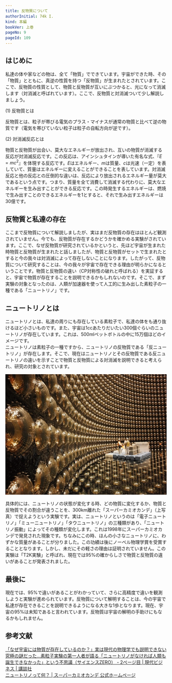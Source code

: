 ```yaml
---
title: 反物質について
authorInitial: 74k I.
kind: 本編
bookVer: 上巻
pageNo: 9
pageId: 109
---
```


## はじめに

私達の体や家などの物は、全て「物質」でできています。宇宙ができた時、その「物質」とともに、真逆の性質を持つ「反物質」が生まれたとされています。ここで、反物質の性質として、物質と反物質が互いにぶつかると、光になって消滅します（対消滅と呼ばれています）。ここで、反物質と対消滅ついて少し解説しましょう。

(1) 反物質とは

反物質とは、粒子が帯びる電気のプラス・マイナスが通常の物質と比べて逆の物質です（電気を帯びていない粒子は粒子の自転方向が逆です）。

(2) 対消滅反応とは

物質と反物質が出会い、莫大なエネルギーが放出され、互いの物質が消滅する反応が対消滅反応です。この反応は、アインシュタインが導いた有名な式、『$E=mc^2$』を体現する反応です。$E$はエネルギー、$m$は質量、$c$は光速（一定）を表していて、質量はエネルギーに変えることができることを表しています。対消滅反応と他の反応との圧倒的な違いは、反応により放出されるエネルギー量が莫大であるという点です。つまり、質量を全て消費して消滅する代わりに、莫大なエネルギーを生み出すことができる反応です。この時発生するエネルギーは、燃焼で生み出すことのできるエネルギーを1とすると、それで生み出すエネルギーは30億です。

## 反物質と私達の存在

ここまで反物質について解説しましたが、実はまだ反物質の存在はほとんど観測されていません。今でも、反物質が存在するかどうかを確かめる実験がされています。ここで、なぜ反物質が研究されているかというと、先ほど宇宙が生まれた時物質と反物質が生まれたと話しましたが、物質と反物質がセットで生まれたとすると今の我々は対消滅によって存在しないことになります。したがって、反物質について研究することは、今の我々が宇宙で存在できる理由が明らかになるということです。物質と反物質の違い（CP対称性の破れと呼ばれる）を実証すると、宇宙で物質が存在することを説明できるかもしれないのです。そこで、まず実験の対象となったのは、人類が加速器を使って人工的に生み出した素粒子の一種である「ニュートリノ」です。

## ニュートリノとは

ニュートリノとは、私達の周りにも存在している素粒子で、私達の体をも通り抜けるほど小さいものです。また、宇宙は1ccあたりだいたい300個ぐらいのニュートリノが存在しています。これは、500mlペットボトルの中に15万個ほどのイメージです。<br/>
ニュートリノは素粒子の一種ですから、ニュートリノの反物質である「反ニュートリノ」が存在します。そこで、現在はニュートリノとその反物質である反ニュートリノの違いを示すことで物質と反物質による対消滅を説明できると考えられ、研究の対象とされています。

![スーパーカミオカンデ](./スーパーカミオカンデ.png)

具体的には、ニュートリノの状態が変化する時、どの物質に変化するか、物質と反物質でその割合が違うことを、300km離れた「スーパーカミオカンデ」（上写真）で捉えようという実験です。実は、ニュートリノというのは「電子ニュートリノ」「ミューニュートリノ」「タウニュートリノ」の三種類があり、「ニュートリノ振動」によってその種類が変化します。これは1998年にスーパーカミオカンデで発見された現象です。ちなみにこの時、ほんの小さなニュートリノに、わずかな質量があることが分りました。この功績は後にノーベル物理学賞を受賞することとなります。しかし、未だにその軽さの理由は証明されていません。この実験は「T2K実験」と呼ばれ、現在では95%の確からしさで物質と反物質の違いがあることが発表されました。

## 最後に

現在では、95%で違いがあることがわかっていて、さらに高精度で違いを観測しようと実験が進められています。反物質について解明することは、今の宇宙で私達が存在できることを説明できるようになる大きな1歩となります。現在、宇宙の95%は未知であると言われています。反物質は宇宙の解明の手助けにもなるかもしれません。

## 参考文献

[「なぜ宇宙には物質が存在しているのか？」実は現代の物理学でも説明できない究極の謎だった…素粒子実験の第一人者が語る「ニュートリノがなければ人類も誕生できなかった」という不思議（サイエンスZERO） - 2ページ目 | 現代ビジネス | 講談社](https://gendai.media/articles/-/107706?page=2)<br/>
[ニュートリノって何？ | スーパーカミオカンデ 公式ホームページ](https://www-sk.icrr.u-tokyo.ac.jp/sk/neutrino/about/)